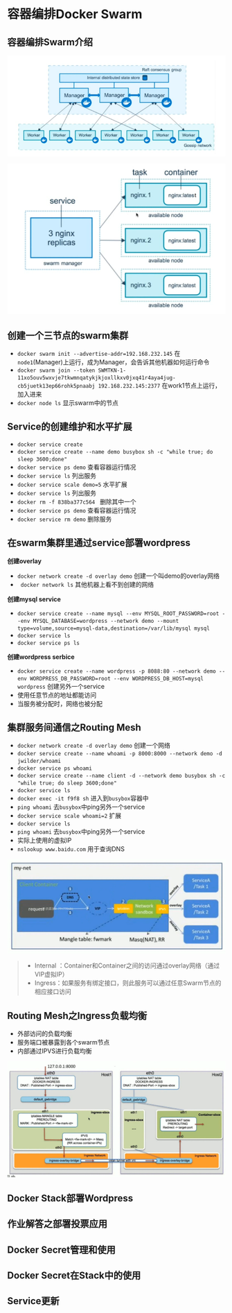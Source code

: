 # 容器编排Docker Swarm

## 容器编排Swarm介绍

![](../swarm.png)

![](../service_replicas.png)

## 创建一个三节点的swarm集群

* `docker swarm init --advertise-addr=192.168.232.145` 在`node1`(Manager)上运行，成为Manager，会告诉其他机器如何运行命令
* `docker swarm join --token SWMTKN-1-11xo5ouv5wxvje7tkwmnqatykjkjoxllkxv0jxq41r4aya4jug-cb5juetk13ep66rohk5pnaabj 192.168.232.145:2377` 在work1节点上运行，加入进来
* `docker node ls` 显示swarm中的节点

## Service的创建维护和水平扩展

* `docker service create`
* `docker service create --name demo busybox sh -c "while true; do sleep 3600;done"` 
* `docker service ps demo`  查看容器运行情况
* `docker service ls` 列出服务
* `docker service scale demo=5` 水平扩展
* `docker service ls` 列出服务
* `docker rm -f 838ba377c564 `  删除其中一个
* `docker service ps demo`  查看容器运行情况
* `docker service rm demo` 删除服务

## 在swarm集群里通过service部署wordpress

**创建overlay**

* `docker network create -d overlay demo` 创建一个叫demo的overlay网络
* ` docker network ls` 其他机器上看不到创建的网络

**创建mysql service**

* `docker service create --name mysql --env MYSQL_ROOT_PASSWORD=root --env MYSQL_DATABASE=wordpress --network demo --mount type=volume,source=mysql-data,destination=/var/lib/mysql mysql` 
* `docker service ls` 
* `docker service ps ls`

**创建wordpress serbice**

* `docker service create --name wordpress -p 8088:80 --network demo --env WORDPRESS_DB_PASSWORD=root --env WORDPRESS_DB_HOST=mysql wordpress` 创建另外一个service
* 使用任意节点的地址都能访问
* 当服务被分配时，网络也被分配

## 集群服务间通信之Routing Mesh

- `docker network create -d overlay demo` 创建一个网络
- `docker service create --name whoami -p 8000:8000 --network demo -d jwilder/whoami`
- `docker service ps whoami`
- `docker service create --name client -d --network demo busybox sh -c "while true; do sleep 3600;done"`
- `docker service ls`
- `docker exec -it f9f8 sh` 进入到`busybox`容器中
- `ping whoami` 去`busybox`中ping另外一个service
- `docker service scale whoami=2`  扩展
- `docker service ls`
- `ping whoami` 去`busybox`中ping另外一个service
- 实际上使用的虚拟IP
- `nslookup www.baidu.com` 用于查询DNS

![](../routingmesh.png)

>* Internal ：Container和Container之间的访问通过overlay网络（通过VIP虚拟IP）
>* Ingress：如果服务有绑定接口，则此服务可以通过任意Swarm节点的相应接口访问

## Routing Mesh之Ingress负载均衡

* 外部访问的负载均衡
* 服务端口被暴露到各个swarm节点
* 内部通过IPVS进行负载均衡

![](../ingress.png)

## Docker Stack部署Wordpress



## 作业解答之部署投票应用



## Docker Secret管理和使用



## Docker Secret在Stack中的使用



## Service更新





